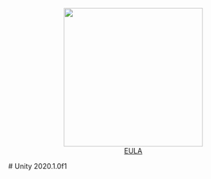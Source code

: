 <p align="center">
  <a href="https://arpolis.gr/" target="_blank" align="center">
    <img src="https://arpolis.gr/wp-content/uploads/2020/03/arpolis_logo_new-512x480.png" width="280">
  </a>
  <br />
  <a href="https://github.com/Diadrasis/ARPolis/blob/production/Deploy/EULA%20-%20ARPOLIS-GAME.txt" target="_blank">EULA</a> 
</p>
# Unity 2020.1.0f1
